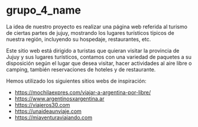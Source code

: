 # grupo_4_name
La idea de nuestro proyecto es realizar una página web referida al turismo 
de ciertas partes de jujuy, mostrando los lugares turísticos típicos de 
nuestra región, incluyendo su hospedaje, restaurantes, etc.

Este sitio web está dirigido a turistas que quieran visitar la provincia de Jujuy y sus lugares turísticos, contamos con una variedad de paquetes a su disposición según el lugar que desea  visitar, hacer actividades al aire libre o camping, también reservaciones de hoteles y de restaurante.

Hemos utilizado los siguientes sitios webs de inspiración:

* https://mochilaexpres.com/viajar-a-argentina-por-libre/
* https://www.argentinosxargentina.ar
* https://viajeros30.com
* https://unaideaunviaje.com
* https://miaventuraviajando.com
